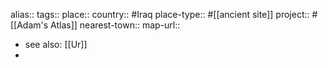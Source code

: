 alias::
tags::
place::
country:: #Iraq 
place-type:: #[[ancient site]] 
project:: #[[Adam's Atlas]] 
nearest-town::
map-url::
- see also: [[Ur]]
-